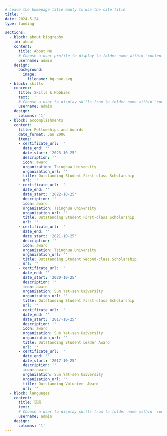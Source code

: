 ```yaml
---
# Leave the homepage title empty to use the site title
title: ''
date: 2024-5-24
type: landing

sections:
  - block: about.biography
    id: about
    content:
      title: About Me
      # Choose a user profile to display (a folder name within `content/authors/`)
      username: admin
    design:
      background:
        image:
          filename: bg-hue.svg
  - block: skills
    content:
      title: Skills & Hobbies
      text: ''
      # Choose a user to display skills from (a folder name within `content/authors/`)
      username: admin
    design:
      columns: '1'
  - block: accomplishments
    content:
      title: Fellowships and Awards
      date_format: Jan 2006
      items:
      - certificate_url: ''
        date_end: ''
        date_start: '2023-10-25'
        description: ''
        icon: award
        organization: Tsinghua University
        organization_url: ''
        title: Outstanding Student First-class Scholarship
        url: ''
      - certificate_url: ''
        date_end: ''
        date_start: '2022-10-25'
        description: ''
        icon: award
        organization: Tsinghua University
        organization_url: ''
        title: Outstanding Student First-class Scholarship
        url: ''
      - certificate_url: ''
        date_end: ''
        date_start: '2021-10-25'
        description: ''
        icon: award
        organization: Tsinghua University
        organization_url: ''
        title: Outstanding Student Second-class Scholarship
        url: ''
      - certificate_url: ''
        date_end: ''
        date_start: '2020-10-25'
        description: ''
        icon: award
        organization: Sun Yat-sen University
        organization_url: ''
        title: Outstanding Student First-class Scholarship
        url: ''
      - certificate_url: ''
        date_end: ''
        date_start: '2017-10-25'
        description: ''
        icon: award
        organization: Sun Yat-sen University
        organization_url: ''
        title: Outstanding Student Leader Award
        url: ''
      - certificate_url: ''
        date_end: ''
        date_start: '2017-10-25'
        description: ''
        icon: award
        organization: Sun Yat-sen University
        organization_url: ''
        title: Outstanding Volunteer Award
        url: ''
  - block: languages
    content:
      title: 语言
      text: ''
      # Choose a user to display skills from (a folder name within `content/authors/`)
      username: admin
    design:
      columns: '1'
---
```

